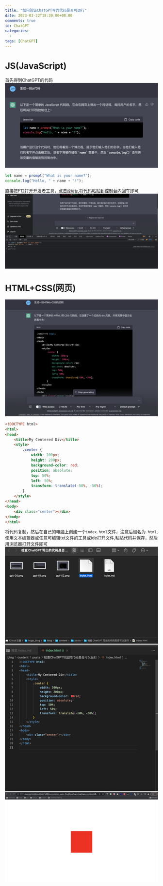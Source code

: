 ```yaml
---
title: "如何验证ChatGPT写的代码是否可运行"
date: 2023-03-22T18:30:00+08:00
comments: true
id: ChatGPT
categories:
  - 
tags: [ChatGPT]
---
```


# JS(JavaScript)
首先得到ChatGPT的代码  
![](./gpt-00.png)
```js
let name = prompt("What is your name?");
console.log("Hello, " + name + "!");
```

直接按F12打开开发者工具，点击`控制台`,将代码粘贴到控制台内回车即可  
![](./gpt-01.png)

# HTML+CSS(网页)
![](./gpt-02.png)  
```html
<!DOCTYPE html>
<html>
<head>
	<title>My Centered Div</title>
	<style>
		.center {
			width: 200px;
			height: 200px;
			background-color: red;
			position: absolute;
			top: 50%;
			left: 50%;
			transform: translate(-50%, -50%);
		}
	</style>
</head>
<body>
	<div class="center"></div>
</body>
</html>

```
将代码复制，然后在自己的电脑上创建一个`index.html`文件，注意后缀名为`.html`,使用文本编辑器或任意可编辑txt文件的工具或ide打开文件,粘贴代码并保存，然后用浏览器打开文件即可  
![](./gpt-03.png)  
![](./gpt-04.png)  
![](./gpt-05.png)